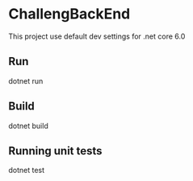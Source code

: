 # ChallengBackEnd
This project use default dev settings for .net core 6.0

## Run
dotnet run

## Build 
dotnet build

## Running unit tests
dotnet test
